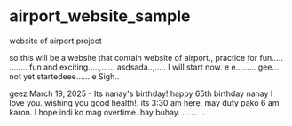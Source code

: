 # airport_website_sample
website of airport project

so this will be a website that contain website of airport., practice for fun.....
........
fun and exciting.....,......
asdsada..,.....
I will start now. e e..,......
gee...
not yet startedeee......
e
Sigh..

geez
March 19, 2025 - Its nanay's birthday! happy 65th birthday nanay I love you. wishing you good health!. its 3:30 am here, may duty pako 6 am karon. I hope indi ko mag overtime. hay buhay. . .
...
..
